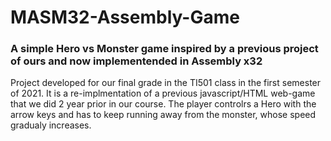 # MASM32-Assembly-Game
### A simple Hero vs Monster game inspired by a previous project of ours and now implementended in Assembly x32

Project developed for our final grade in the TI501 class in the first semester of 2021. It is a re-implmentation of a previous javascript/HTML web-game that we did 2 year prior in our course. The player controlrs a Hero with the arrow keys and has to keep running away from the monster, whose speed gradualy increases.
